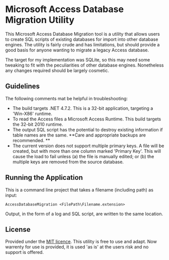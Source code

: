 # Microsoft Access Database Migration Utility

This Microsoft Access Database Migration tool is a utility that allows users to create SQL scripts of existing databases for import into other database engines. The utility is fairly crude and has limitations, but should provide a good basis for anyone wanting to migrate a legacy Access database.

The target for my implementation was SQLite, so this may need some tweaking to fit with the peculiarities of other database engines. Nonetheless any changes required should be largely cosmetic. 

## Guidelines

The following comments mat be helpful in troubleshooting: 
* The build targets .NET 4.7.2. This is a 32-bit application, targeting a 'Win-X86' runtime.
* To read the Access files a Microsoft Access Runtime. This build targets the 32-bit 2010 runtime.
* The output SQL script has the potential to destroy existing information if table names are the same. **Care and appropriate backups are recommended. **
* The current version does not support multiple primary keys. A file will be created, but with more than one column marked 'Primary Key'. This will cause the load to fail unless (a) the file is manually edited; or (b) the multiple keys are removed from the source database.

## Running the Application

This is a command line project that takes a filename (including path) as input:

```
AccessDatabaseMigration <FilePath\Filename.extension>
```

Output, in the form of a log and SQL script, are written to the same location.

## License
Provided under the [MIT licence](https://opensource.org/licenses/MIT). This utility is free to use and adapt. Now warrenty for use is provided, it is used 'as is' at the users risk and no support is offered. 
